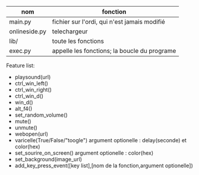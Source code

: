 | nom           	| fonction                                     	|
|---------------	|----------------------------------------------	|
| main.py       	| fichier sur l'ordi, qui n'est jamais modifié 	|
| onlineside.py 	| telechargeur                                 	|
| lib/          	| toute les fonctions                          	|
| exec.py       	| appelle les fonctions; la boucle du programe 	|


Feature list:
- playsound(url)
- ctrl_win_left()
- ctrl_win_right()<br>
- ctrl_win_d()<br>
- win_d()<br>
- alt_f4()<br>
- set_random_volume()<br>
- mute()<br>
- unmute()<br>
- webopen(url)<br>
- varicelle(True/False/"toogle") argument optionelle : delay(seconde) et color(hex)<br>
- set_sourire_on_screen() argument optionelle : color(hex)<br>
- set_background(image_url)<br>
- add_key_press_event([key list],[nom de la fonction,argument optionelle])
